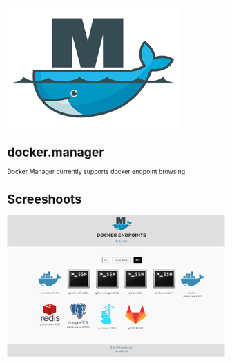 ![Logo](https://raw.githubusercontent.com/tursoft/docker.manager/master/assets/logos/logo.small.png)

# docker.manager
Docker Manager currently supports docker endpoint browsing


# Screeshoots
![Screenshoot-General](https://raw.githubusercontent.com/tursoft/docker.manager/master/assets/screenshoots/general.jpg)